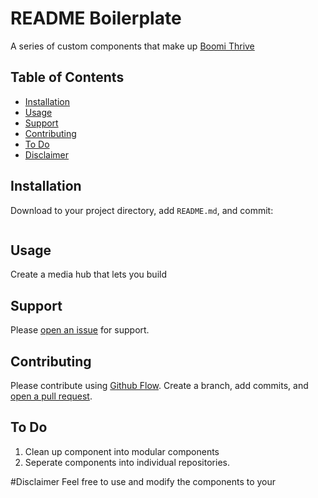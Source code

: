 # README Boilerplate

A series of custom components that make up [Boomi Thrive](https://www.boomi.com/thrive)

## Table of Contents

- [Installation](#installation)
- [Usage](#usage)
- [Support](#support)
- [Contributing](#contributing)
- [To Do](#todo)
- [Disclaimer](#disclaimer)

## Installation

Download to your project directory, add `README.md`, and commit:

```javascript

```

## Usage

Create a media hub that lets you build 

## Support

Please [open an issue](https://github.com/fraction/readme-boilerplate/issues/new) for support.

## Contributing

Please contribute using [Github Flow](https://guides.github.com/introduction/flow/). Create a branch, add commits, and [open a pull request](https://github.com/fraction/readme-boilerplate/compare/).

## To Do
1. Clean up component into modular components
2. Seperate components into individual repositories. 


#Disclaimer
Feel free to use and modify the components to your 
